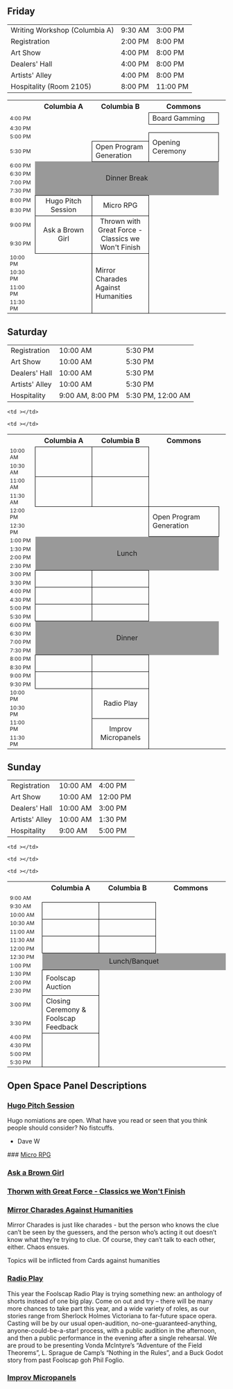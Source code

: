 <style>
.schedule .time { font-size: 75%;}
.schedule .planned {border: 1px solid black;}
.schedule .break {text-align: center; vertical-align: middle; background-color: #999;}
.schedule .openspace {text-align: center; border: 1px solid black;}
.schedule a {text-decoration: none}
</style>
<!--
 #schedule_XX anchors in the schedule blocks
#detail_XX ancors in the detail paragraphs
so you can navigate back and forth by selecting the titles
-->
## Friday
<table class="schedule">
  <tr>
    <td>Writing Workshop (Columbia A)
    <td>9:30 AM
    <td>3:00 PM
  </tr>
  <tr>
    <td>Registration
    <td>2:00 PM
    <td>8:00 PM
  </tr>
  <tr>
    <td>Art Show
    <td>4:00 PM
    <td>8:00 PM
  </tr>
  <tr>
    <td>Dealers' Hall
    <td>4:00 PM
    <td>8:00 PM
  </tr>
  <tr>
    <td>Artists' Alley
    <td>4:00 PM
    <td>8:00 PM
  </tr>  
  <tr>
    <td>Hospitality (Room 2105)
    <td>8:00 PM
    <td>11:00 PM
  </tr>  
</table>

<table class="schedule">
  <tr>
	<th ></th>
	<th width="26%">Columbia A</th>
	<th width="26%">Columbia B</th>
	<th width="32%">Commons</th>
  </tr>
  <tr>
	<td class="time">4:00 PM</td>
	<td ></td>
	<td ></td>
	<td class="planned">Board Gamming</td>
  </tr>
  <tr>
	<td class="time">4:30 PM</td>
	<td ></td>
	<td ></td>

  </tr>
  <tr>
	<td class="time">5:00 PM</td>
	<td ></td>
	<td ></td>
	<td class="planned" rowspan="2">Opening Ceremony</td>                
  </tr>
  <tr>
	<td class="time">5:30 PM</td>
	<td ></td>
	<td class="planned" rowspan="1">Open Program Generation</td>        
	<td ></td>
  </tr>
  <tr>
	<td class="time">6:00 PM</td>
	<td class="break" colspan="3" rowspan="4">Dinner Break</td>
  </tr>
  <tr>
	<td class="time">6:30 PM</td>
  </tr>
  <tr>
	<td class="time">7:00 PM</td>
  </tr>
  <tr>
	<td class="time">7:30 PM</td>
  </tr>
  <tr>
    <td class="time">8:00 PM</td>
    	<td class="openspace" rowspan="2"><a id="schedule_01"></a><a href="#detail_01">Hugo Pitch Session</a></td>
	<td class="openspace" rowspan="2"><a id="schedule_02"></a><a href="#detail_02">Micro RPG</a></td>
  </tr>
  <tr>
	<td class="time">8:30 PM</td>
  </tr>
  <tr>
    <td class="time">9:00 PM</td>
    <td class="openspace" rowspan="2"><a id="schedule_03"></a><a href="#detail_03">Ask a Brown Girl</a></td>
    <td class="openspace" rowspan="2"><a id="schedule_04"></a><a href="#detail_04">Thrown with Great Force - Classics we Won't Finish</a></td>

  </tr>
  <tr>
	<td class="time">9:30 PM</td>
  </tr>
  <tr>
    <td class="time">10:00 PM</td>
    <td class="" rowspan="4"><a id="schedule_05"></a><a href="#detail_05"></a></td>
    <td class="planned" rowspan="4"><a id="schedule_06"></a><a href="#detail_06">Mirror Charades Against Humanities</a></td>
    <td ></td>

  </tr>
  <tr>
	<td class="time">10:30 PM</td>
  </tr>
  <tr>
	<td class="time">11:00 PM</td>

  </tr>
  <tr>
	<td class="time">11:30 PM</td>
	<td ></td>
  </tr>
</table>

## Saturday
<table class="schedule">
  <tr>
    <td>Registration
    <td>10:00 AM
    <td>5:30 PM
  </tr>
  <tr>
    <td>Art Show
    <td>10:00 AM
    <td>5:30 PM      
  </tr>
  <tr>
    <td>Dealers' Hall
    <td>10:00 AM
    <td>5:30 PM
  </tr>
  <tr>
    <td>Artists' Alley
    <td>10:00 AM
    <td>5:30 PM
  </tr>  
  <tr>
    <td>Hospitality 
    <td>9:00 AM, 8:00 PM
    <td>5:30 PM, 12:00 AM
  </tr>
</table>
<table class="schedule">
  <tr>
    <th ></th>
    <th width="26%">Columbia A</th>
    <th width="26%">Columbia B</th>
    <th width="32%">Commons</th>
  </tr>
  <!-- tr>
	<td class="time">8:00 AM</td>
	<td ></td>
	<td ></td>
	<td class="planned" rowspan="4">?Coffee Walk?<br><small>(meets in Commons at 8AM, departs at 8:10)</small></td>
  </tr>
  <tr>
	<td class="time">8:30 AM</td>
	<td ></td>
	<td ></td>
  </tr>
  <tr>
	<td class="time">9:00 AM</td>

  </tr>
  <tr>
	<td class="time">9:30 AM</td>
  </tr -->
  <tr>
    <td class="time">10:00 AM</td>
    	<td class="openspace" rowspan="2"><a id="schedule_07"></a><a href="#detail_07"> <!-- title here --> </a></td>
	<td class="openspace" rowspan="2"><a id="schedule_08"></a><a href="#detail_08"> <!-- title here --> </a></td>
	<td ></td>
  </tr>
  <tr>
	<td class="time">10:30 AM</td>
  </tr>
  <tr>
    <td class="time">11:00 AM</td>
	<td class="openspace" rowspan="2"><a id="schedule_09"></a><a href="#detail_09"> <!-- title here --> </a></td>
	<td class="openspace" rowspan="2"><a id="schedule_10"></a><a href="#detail_10"> <!-- title here --> </a></td>

  </tr>
  <tr>
	<td class="time">11:30 AM</td>
	<td ></td>
	<td ></td>
  </tr>
  <tr>
	<td class="time">12:00 PM</td>
	<td ></td>
	<td ></td>
	<td class="planned" rowspan="2">Open Program Generation</td>
  </tr>
  <tr>
	<td class="time">12:30 PM</td>
  </tr>
  <tr>
    <td class="time">1:00 PM</td>
    <td class="break" colspan="3" rowspan="4">Lunch</td>
  </tr>
  <tr>
    <td class="time">1:30 PM</td>
    	<td ></td>

	<td ></td>
  </tr>
  <tr>
	<td class="time">2:00 PM</td>
	<td ></td>
  </tr>
  <tr>
	<td class="time">2:30 PM</td>
	<td ></td>
  </tr>
  <tr>
    <td class="time">3:00 PM</td>
    	<td class="openspace" rowspan="2"><a id="schedule_11"></a><a href="#detail_11"> <!-- title here --> </a></td>
	<td class="openspace" rowspan="2"><a id="schedule_12"></a><a href="#detail_12"> <!-- title here --> </a></td>
	<td ></td>
  </tr>
  <tr>
	<td class="time">3:30 PM</td>
	<td ></td>
  </tr>
  <tr>
    <td class="time">4:00 PM</td>
    	<td class="openspace" rowspan="2"><a id="schedule_13"></a><a href="#detail_13"> <!-- title here --> </a></td>
	<td class="openspace" rowspan="2"><a id="schedule_14"></a><a href="#detail_14"> <!-- title here --> </a></td>
	<td ></td>

  </tr>
  <tr>
	<td class="time">4:30 PM</td>
	<td ></td>
  </tr>
  <tr>
    <td class="time">5:00 PM</td>
    	<td class="openspace" rowspan="2"><a id="schedule_15"></a><a href="#detail_15"> <!-- title here --> </a></td>
	<td class="openspace" rowspan="2"><a id="schedule_16"></a><a href="#detail_16"> <!-- title here --> </a></td>
	<td ></td>
  </tr>
  <tr>
	<td class="time">5:30 PM</td>

  </tr>
  <tr>
    <td class="time">6:00 PM</td>
    	<td class="break" colspan="3" rowspan="4">Dinner</td>
  </tr>
  <tr>
	<td class="time">6:30 PM</td>
  </tr>
  <tr>
	<td class="time">7:00 PM</td>
  </tr>
  <tr>
	<td class="time">7:30 PM</td>
  </tr>
  <tr>
	<td class="time">8:00 PM</td>
	<td class="openspace" rowspan="2"><a id="schedule_17"></a><a href="#detail_17"> <!-- title here --> </a></td>
	<td class="openspace" rowspan="2"><a id="schedule_18"></a><a href="#detail_18"> <!-- title here --> </a></td>
	<td ></td>
  </tr>
  <tr>
	<td class="time">8:30 PM</td>
	<td ></td>
  </tr>
  <tr>
    <td class="time">9:00 PM</td>
    <td class="openspace" rowspan="2"><a id="schedule_19"></a><a href="#detail_19"> <!-- title here --> </a></td>
    <td class="openspace" rowspan="2"><a id="schedule_20"></a><a href="#detail_20"><!-- title here --> </a></td>
    <td ></td>
  </tr>
  <tr>
	<td class="time">9:30 PM</td>
  </tr>
  <tr>
    <td class="time">10:00 PM</td>
    <td ></td>
    <td class="openspace" rowspan="2"><a id="schedule_21"></a><a href="#detail_21"> Radio Play</a></td>

  </tr>
  <tr>
	<td class="time">10:30 PM</td>
  </tr>
  <tr>
    <td class="time">11:00 PM</td>
    <td ></td>
    <td class="openspace" rowspan="2"><a id="schedule_22"></a><a href="#detail_22">Improv Micropanels</a></td>
  </tr>
  <tr>
    <td class="time">11:30 PM</td>

	<td ></td>
  </tr>
</table>

## Sunday
<table>
  <tr>
    <td>Registration
    <td>10:00 AM
    <td>4:00 PM
  </tr>
  <tr>
    <td>Art Show
    <td>10:00 AM
    <td>12:00 PM      
  </tr>
  <tr>
    <td>Dealers' Hall
    <td>10:00 AM
    <td>3:00 PM
  </tr>
  <tr>
    <td>Artists' Alley
    <td>10:00 AM
    <td>1:30 PM
  </tr>  
  <tr>
    <td>Hospitality 
    <td>9:00 AM
    <td>5:00 PM
  </tr>  
</table>

<table class="schedule">
  <tr>
	<th ></th>
	<th width="26%">Columbia A</th>
	<th width="26%">Columbia B</th>
	<th width="32%">Commons</th>
  </tr>
  <tr>
    <td class="time">9:00 AM</td>
    <td ></td>
  </tr>
  <tr>
    <td class="time">9:30 AM</td>
    <td class="openspace" rowspan="2"><a id="schedule_24"></a><a href="#detail_24"> <!-- title here --> </a></td>
    <td class="openspace" rowspan="2"><a id="schedule_25"></a><a href="#detail_25"> <!-- title here --> </a></td>        
    <td ></td>
  </tr>
  <tr>
    <td class="time">10:00 AM</td>
    <td ></td>
  </tr>
  <tr>
    <td class="time">10:30 AM</td>
    <td class="openspace" rowspan="2"><a id="schedule_26"></a><a href="#detail_26"> <!-- title here --> </a></td>
    <td class="openspace" rowspan="2"><a id="schedule_27"></a><a href="#detail_27"> <!-- title here --> </a></td>
    <td ></td>
  </tr>
  <tr>
	<td class="time">11:00 AM</td>

	<td ></td>
  </tr>
  <tr>
	<td class="time">11:30 AM</td>
	<td class="openspace" rowspan="2"><a id="schedule_28"></a><a href="#detail_28"> <!-- title here --> </a></td>
	<td class="openspace" rowspan="2"><a id="schedule_29"></a><a href="#detail_29"> <!-- title here --> </a></td>
	<td ></td>
  </tr>
  <tr>
    <td class="time">12:00 PM</td>

  </tr>
  <tr>
    <td class="time">12:30 PM</td>
    <td class="break" colspan="3" rowspan="2">Lunch/Banquet</td>
  </tr>
  <tr>
    <td class="time">1:00 PM</td>

  </tr>
  <tr>
    <td class="time">1:30 PM</td>
    	<td class="planned" rowspan="3">Foolscap Auction</td>    
  </tr>
  <tr>
	<td class="time">2:00 PM</td>
	<td ></td>

	<td ></td>
  </tr>
  <tr>
	<td class="time">2:30 PM</td>
	<td ></td>
	<td ></td>
  </tr>
  <tr>
	<td class="time">3:00 PM</td>
    	<td class="planned" rowspan="2">Closing Ceremony &amp; Foolscap Feedback</td>
	<td ></td>
  </tr>
  <tr>
    <td class="time">3:30 PM</td>


	<td ></td>
  </tr>
  <tr>
    <td class="time">4:00 PM</td>
    	<td class="planned" rowspan="5"></td>
  </tr>
  <tr>
	<td class="time">4:30 PM</td>
	<td ></td>
	<td ></td>
  </tr>
  <tr>
	<td class="time">5:00 PM</td>
	<td ></td>
	<td ></td>
  </tr>
  <tr>
	<td class="time">5:30 PM</td>
	<td ></td>
	<td ></td>
  </tr>
</table>

## Open Space Panel Descriptions

<!-- ### <a id="open"></a> -->
<!-- 
(eval-expression (quote (dotimes (i 40) (insert (format "### <a id=\"detail_%02d\"></a> <a href=\"#schedule_%02d\"> <!-- title here CLOSE_COMMENT</a>\n" (1+ i) (1+ i))))) nil) 
  -->
<!--
### Test title<a id="detail_01"></a>
Description goes here
  -->
### <a id="detail_01"></a><a href="#schedule_01">Hugo Pitch Session</a>
Hugo nomiations are open. What have you read or seen that you think people should consider? No fistcuffs.
 - Dave W

###<a id="detail_02"></a> <a href="#schedule_02"> Micro RPG<!-- title here --> </a>
### <a id="detail_03"></a> <a href="#schedule_03"> <!-- title here --> Ask a Brown Girl</a>

### <a id="detail_04"></a> <a href="#schedule_04"> <!-- title here --> Thorwn with Great Force - Classics we Won't Finish</a>


### <a id="detail_05"></a> <a href="#schedule_05"><!-- title here --> </a>


### <a id="detail_06"></a> <a href="#schedule_06"> Mirror Charades Against Humanities </a>
Mirror Charades is just like charades - but the person who knows the clue can’t be seen by the guessers, and the person who’s acting it out doesn’t know what they’re trying to clue. Of course, they can’t talk to each other, either. Chaos ensues.

Topics will be inflicted from Cards against humanities  

### <a id="detail_07"></a> <a href="#schedule_07"> <!-- title here --> </a>
### <a id="detail_08"></a> <a href="#schedule_08"> <!-- title here --> </a>
### <a id="detail_09"></a> <a href="#schedule_09"> <!-- title here --> </a>
### <a id="detail_10"></a> <a href="#schedule_10"> <!-- title here --> </a>
### <a id="detail_11"></a> <a href="#schedule_11"> <!-- title here --> </a>
### <a id="detail_12"></a> <a href="#schedule_12"> <!-- title here --> </a>
### <a id="detail_13"></a> <a href="#schedule_13"> <!-- title here --> </a>
### <a id="detail_14"></a> <a href="#schedule_14"> <!-- title here --> </a>
### <a id="detail_15"></a> <a href="#schedule_15"> <!-- title here --> </a>
### <a id="detail_16"></a> <a href="#schedule_16"> <!-- title here --> </a>
### <a id="detail_17"></a> <a href="#schedule_17"> <!-- title here --> </a>
### <a id="detail_18"></a> <a href="#schedule_18"> <!-- title here --> </a>
### <a id="detail_19"></a> <a href="#schedule_19"> <!-- title here --> </a>
### <a id="detail_20"></a> <a href="#schedule_20">Radio Play</a>
This year the Foolscap Radio Play is trying something new: an anthology of shorts instead of one big play. Come on out and try – there will be many more chances to take part this year, and a wide variety of roles, as our stories range from Sherlock Holmes Victoriana to far-future space opera.
Casting will be by our usual open-audition, no-one-guaranteed-anything, anyone-could-be-a-star! process, with a public audition in the afternoon, and then a public performance in the evening after a single rehearsal.
We are proud to be presenting Vonda McIntyre’s “Adventure of the Field Theorems”, L. Sprague de Camp’s “Nothing in the Rules”, and a Buck Godot story from past Foolscap goh Phil Foglio.
### <a id="detail_21"></a> <a href="#schedule_21"> <!-- title here --> </a>
### <a id="detail_22"></a> <a href="#schedule_22">Improv Micropanels</a>
### <a id="detail_23"></a> <a href="#schedule_23"> <!-- title here --> </a>
### <a id="detail_24"></a> <a href="#schedule_24"> <!-- title here --> </a>
### <a id="detail_25"></a> <a href="#schedule_25"> <!-- title here --> </a>
### <a id="detail_26"></a> <a href="#schedule_26"> <!-- title here --> </a>
### <a id="detail_27"></a> <a href="#schedule_27"> <!-- title here --> </a>
### <a id="detail_28"></a> <a href="#schedule_28"> <!-- title here --> </a>
### <a id="detail_29"></a> <a href="#schedule_29"> <!-- title here --> </a>
### <a id="detail_30"></a> <a href="#schedule_30"> <!-- title here --> </a>
### <a id="detail_31"></a> <a href="#schedule_31"> <!-- title here --> </a>
### <a id="detail_32"></a> <a href="#schedule_32"> <!-- title here --> </a>
### <a id="detail_33"></a> <a href="#schedule_33"> <!-- title here --> </a>
### <a id="detail_34"></a> <a href="#schedule_34"> <!-- title here --> </a>
### <a id="detail_35"></a> <a href="#schedule_35"> <!-- title here --> </a>
### <a id="detail_36"></a> <a href="#schedule_36"> <!-- title here --> </a>
### <a id="detail_37"></a> <a href="#schedule_37"> <!-- title here --> </a>
### <a id="detail_38"></a> <a href="#schedule_38"> <!-- title here --> </a>
### <a id="detail_39"></a> <a href="#schedule_39"> <!-- title here --> </a>
### <a id="detail_40"></a> <a href="#schedule_40"> <!-- title here --> </a>


<!--
### Scratch My (Book) Itch <a id="open24"></a>
Do you have a story type? The kind of story that is up your alley, that pushes your buttons? What are some common ones (psychic kids, super-power school, werewolves in space)? Are some books a more easy access than others in the SF/F genre? Are there Level 100 books that anyone can read, 300 level books that only SF fans can appreciate, 500 level books only for experienced types? Let's make some recommendations and talk about who they're best for.

### Sustaining Foolscap<a id="open27"></a>
   Foolscap is run by a small cadre of volunteers, and recent life events have made that number smaller. Come learn about where we're going, how to help, and why running Foolscap is fun.
    -->
